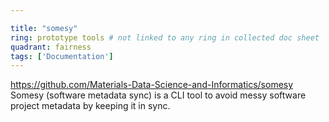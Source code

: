 ```yaml
---

title: "somesy"
ring: prototype tools # not linked to any ring in collected doc sheet
quadrant: fairness
tags: ['Documentation']
---
```

https://github.com/Materials-Data-Science-and-Informatics/somesy
Somesy (software metadata sync) is a CLI tool to avoid messy software project metadata by keeping it in sync.
